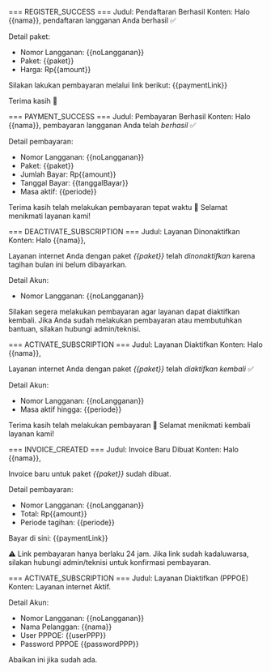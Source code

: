 === REGISTER_SUCCESS ===
Judul: Pendaftaran Berhasil
Konten:
Halo {{nama}}, pendaftaran langganan Anda berhasil ✅

Detail paket:
- Nomor Langganan: {{noLangganan}}
- Paket: {{paket}}
- Harga: Rp{{amount}}

Silakan lakukan pembayaran melalui link berikut:
{{paymentLink}}

Terima kasih 🙏


=== PAYMENT_SUCCESS ===
Judul: Pembayaran Berhasil
Konten:
Halo {{nama}}, pembayaran langganan Anda telah *berhasil* ✅

Detail pembayaran:
- Nomor Langganan: {{noLangganan}}
- Paket: {{paket}}
- Jumlah Bayar: Rp{{amount}}
- Tanggal Bayar: {{tanggalBayar}}
- Masa aktif: {{periode}}

Terima kasih telah melakukan pembayaran tepat waktu 🙏
Selamat menikmati layanan kami!


=== DEACTIVATE_SUBSCRIPTION ===
Judul: Layanan Dinonaktifkan
Konten:
Halo {{nama}},

Layanan internet Anda dengan paket *{{paket}}* telah *dinonaktifkan* karena tagihan bulan ini belum dibayarkan.

Detail Akun:
- Nomor Langganan: {{noLangganan}}

Silakan segera melakukan pembayaran agar layanan dapat diaktifkan kembali.
Jika Anda sudah melakukan pembayaran atau membutuhkan bantuan, silakan hubungi admin/teknisi.


=== ACTIVATE_SUBSCRIPTION ===
Judul: Layanan Diaktifkan
Konten:
Halo {{nama}},

Layanan internet Anda dengan paket *{{paket}}* telah *diaktifkan kembali* ✅

Detail Akun:
- Nomor Langganan: {{noLangganan}}
- Masa aktif hingga: {{periode}}

Terima kasih telah melakukan pembayaran 🙏
Selamat menikmati kembali layanan kami!


=== INVOICE_CREATED ===
Judul: Invoice Baru Dibuat
Konten:
Halo {{nama}},

Invoice baru untuk paket *{{paket}}* sudah dibuat.

Detail pembayaran:
- Nomor Langganan: {{noLangganan}}
- Total: Rp{{amount}}
- Periode tagihan: {{periode}}

Bayar di sini: {{paymentLink}}

⚠️ Link pembayaran hanya berlaku 24 jam.
Jika link sudah kadaluwarsa, silakan hubungi admin/teknisi untuk konfirmasi pembayaran.

=== ACTIVATE_SUBSCRIPTION ===
Judul: Layanan Diaktifkan (PPPOE)
Konten:
Layanan internet Aktif.

Detail Akun:
- Nomor Langganan: {{noLangganan}}
- Nama Pelanggan: {{nama}}
- User PPPOE: {{userPPP}}
- Password PPPOE  {{passwordPPP}}

Abaikan ini jika sudah ada.